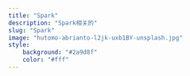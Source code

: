 ```yaml
---
title: "Spark"
description: "Spark相关的"
slug: "Spark"
image: "hutomo-abrianto-l2jk-uxb1BY-unsplash.jpg"
style:
    background: "#2a9d8f"
    color: "#fff"
---
```

